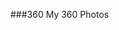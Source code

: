 ###360 
My 360 Photos
<script src="//360.vizor.io/scripts/embed.js" data-vizorurl="https://360.vizor.io/embed/v/ybee" ></script>
